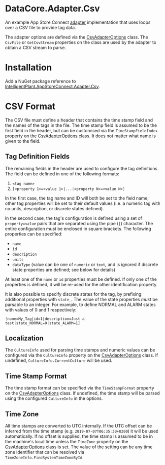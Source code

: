 ﻿# DataCore.Adapter.Csv

An example App Store Connect [adapter](/src/DataCore.Adapter.Abstractions/IAdapter.cs) implementation that uses loops over a CSV file to provide tag data.

The adapter options are defined via the [CsvAdapterOptions](./CsvAdapterOptions.cs) class. The `CsvFile` or `GetCsvStream` properties on the class are used by the adapter to obtain a CSV stream to parse.


# Installation

Add a NuGet package reference to [IntelligentPlant.AppStoreConnect.Adapter.Csv](https://www.nuget.org/packages/IntelligentPlant.AppStoreConnect.Adapter.Csv).


# CSV Format

The CSV file must define a header that contains the time stamp field and the names of the tags in the file. The time stamp field is assumed to be the first field in the header, but can be customised via the `TimeStampFieldIndex` property on the [CsvAdapterOptions](./CsvAdapterOptions.cs) class. It does not matter what name is given to the field.

## Tag Definition Fields

The remaining fields in the header are used to configure the tag definitions. The field can be defined in one of the following formats:

1. `<tag name>`
2. `[<property 1>=<value 1>|...|<property N>=<value N>]`

In the first case, the tag name and ID will both be set to the field name; other tag properties will be set to their default values (i.e. a numeric tag with no units, description, or discrete states defined).

In the second case, the tag's configuration is defined using a set of `property=value` pairs that are separated using the pipe (`|`) character. The entire configuration must be enclosed in square brackets. The following properties can be specified:

- `name`
- `id`
- `description`
- `units`
- `dataType` (value can be one of `numeric` or `text`, and is ignored if discrete state properties are defined; see below for details)

At least one of the `name` or `id` properties must be defined. If only one of the properties is defined, it will be re-used for the other identification property.

It is also possible to specify discrete states for the tag, by prefixing additional properties with `state_`. The value of the state properties *must* be parsable to an integer. For example, to define NORMAL and ALARM states with values of 0 and 1 respectively:

    [name=My_Tag|id=1|description=Just a test|state_NORMAL=0|state_ALARM=1]

## Localization

The `CultureInfo` used for parsing time stamps and numeric values can be configured via the `CultureInfo` property on the [CsvAdapterOptions](./CsvAdapterOptions.cs) class. If undefined, `CultureInfo.CurrentCulture` will be used.

## Time Stamp Format

The time stamp format can be specified via the `TimeStampFormat` property on the [CsvAdapterOptions](./CsvAdapterOptions.cs) class. If undefined, the time stamp will be parsed using the configured `CultureInfo` in the options.

## Time Zone

All time stamps are converted to UTC internally. If the UTC offset can be inferred from the time stamp (e.g. `2019-07-07T06:35:30+0300`) it will be used automatically. If no offset is supplied, the time stamp is assumed to be in the machine's local time unless the `TimeZone` property on the [CsvAdapterOptions](./CsvAdapterOptions.cs) class is set. The value of the setting can be any time zone identifier that can be resolved via `TimeZoneInfo.FindSystemTimeZoneById`.
